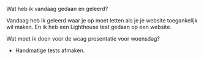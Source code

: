 Wat heb ik vandaag gedaan en geleerd?

Vandaag heb ik geleerd waar je op moet letten als je je website toegankelijk wil maken. En ik heb een Lighthouse test gedaan op een website. 


Wat moet ik doen voor de wcag presentatie voor woensdag?

- Handmatige tests afmaken.